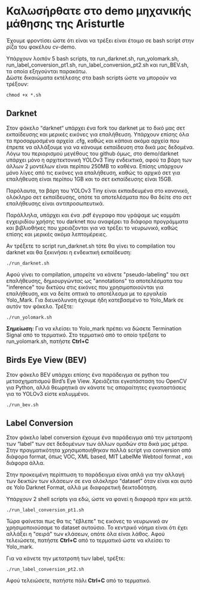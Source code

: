 # Καλωσήρθατε στο demo μηχανικής μάθησης της Aristurtle

Έχουμε φροντίσει ώστε ότι είναι να τρέξει είναι έτοιμο σε bash script στην ρίζα του φακέλου cv-demo.

Υπάρχουν λοιπόν 5 bash scripts, τα run_darknet.sh,  run_yolomark.sh, run_label_conversion_pt1.sh, run_label_conversion_pt2.sh και run_BEV.sh, τα οποία εξηγούνται παρακάτω.  
Δώστε δικαιώματα εκτέλεσης στα bash scripts ώστε να μπορούν να τρέξουν:
```
chmod +x *.sh
```
## Darknet
Στον φάκελο “darknet“ υπάρχει ένα fork του darknet με το δικό μας σετ εκπαίδευσης και μερικές εικόνες για επαλήθευση. Υπάρχουν επίσης όλα τα προσαρμοσμένα αρχεία .cfg, καθώς και κάποια ακόμα αρχεία που έπρεπε να αλλάξουμε για να κάνουμε εκπαίδευση στα δικά μας δεδομένα. 
Λόγω του περιορισμού μεγέθους του github όμως, στο demo/darknet υπάρχει μόνο η αρχιτεκτονική YOLOv3 Tiny ενδεικτικά, αφού τα βάρη των άλλων 2 μοντέλων είναι περίπου 250MB το καθένα. Επίσης υπάρχουν μόνο λίγες από τις εικόνες για επαλήθευση, καθώς το αρχικό σετ για επαλήθευση είναι περίπου 1GB και το σετ εκπαίδευσης είναι 15GB.

Παρόλαυτα, τα βάρη του YOLOv3 Tiny είναι εκπαιδευμένα στο κανονικό, ολόκληρο σετ εκπαίδευσης, οπότε τα αποτελέσματα που θα δείτε στο σετ επαλήθευσης είναι αντιπροσωπευτικά.

Παράλληλα, υπάρχει και ένα .pdf έγγραφο που γράψαμε ως κομμάτι εγχειριδίου χρήσης του darknet που αναφέρει τα διάφορα προγράμματα και βιβλιοθήκες που χρειάζονται για να τρέξει το νευρωνικό, καθώς επίσης και μερικές ακόμα λεπτομέρειες.

Αν τρέξετε το script run_darknet.sh τότε θα γίνει το compilation του darknet και θα ξεκινήσει η ενδεικτική εκπαίδευση:
```
./run_darknet.sh
```

Αφού γίνει το compilation, μπορείτε να κάνετε "pseudo-labeling" του σετ επαλήθευσης, δημιουργώντας ως "annotations" τα αποτελέσματα του "inference" του δικτύου στις εικόνες που χρησιμοποιούνται για επαλήθευση, και να δείτε οπτικά το αποτέλεσμα με το εργαλείο Yolo_Mark. Για διευκόλυνση έχουμε ήδη κατεβασμένο το Yolo_Mark σε αυτόν τον φάκελο.
Τρέξτε: 
```
./run_yolomark.sh
```

**Σημείωση:** Για να κλείσει το Yolo_mark πρέπει να δώσετε Termination Signal από το τερματικό. Στο τερματικό από το οποίο τρέξατε το run_yolomark.sh, πατήστε **Ctrl+C** 


## Birds Eye View (BEV)
Στον φάκελο BEV υπάρχει επίσης ένα παράδειγμα σε python του μετασχηματισμού Bird’s Eye View. 
Χρειάζεται εγκατάσταση του OpenCV για Python, αλλά θεωρητικά αν κάνατε τις απαραίτητες εγκαταστάσεις για το YOLOv3 είστε καλυμμένοι. 

```
./run_bev.sh 
```

## Label Conversion
Στον φάκελο label conversion έχουμε ένα παράδειγμα από την μετατροπή των “label” των σετ δεδομένων των άλλων ομαδών στα δικά μας μέτρα. Στην πραγματικότητα χρησιμοποιήθηκαν πολλά script για conversion από διάφορα format, όπως VOC, XML based, MIT LabelMe Webtool format , και διάφορα άλλα. 

Στην προκειμένη περίπτωση το παράδειγμα είναι απλά για την αλλαγή των δεικτών των κλάσεων σε ενα ολόκληρο “dataset” όταν είναι και αυτό σε Yolo Darknet Format, αλλά με διαφορετική δεικτοδότηση. 

Υπάρχουν 2 shell scripts για εδώ, ώστε να φανεί η διαφορά πριν και μετά.

```
./run_label_conversion_pt1.sh 
```

Τώρα φαίνεται πως θα τις "έβλεπε" τις εικόνες το νευρωνικό αν χρησιμοποιούσαμε το dataset αυτούσιο. Το κεντρικό νόημα είναι ότι έχει αλλάξει η "σειρά" των κλάσεων, οπότε όλα είναι λάθος.
Αφού τελειώσετε, πατήστε **Ctrl+C** από το τερματικό ώστε να κλείσει το Yolo_mark.

Για να κάνετε την μετατροπή των label, τρέξτε:

```
./run_label_conversion_pt2.sh 
```
Αφού τελειώσετε, πατήστε πάλι **Ctrl+C** από το τερματικό.


